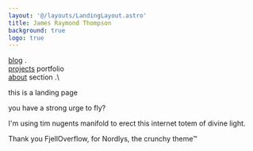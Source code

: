 ```yaml
---
layout: '@/layouts/LandingLayout.astro'
title: James Raymond Thompson
background: true
logo: true
---
```


[blog](/posts) .\
[projects](/projects) portfolio \
[about](/about) section .\

this is a landing page

you have a strong urge to fly?

I'm using tim nugents manifold to erect this internet totem of divine light.

Thank you FjellOverflow, for Nordlys, the crunchy theme™

